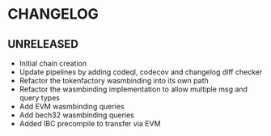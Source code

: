 # CHANGELOG

## UNRELEASED

- Initial chain creation
- Update pipelines by adding codeql, codecov and changelog diff checker
- Refactor the tokenfactory wasmbinding into its own path
- Refactor the wasmbinding implementation to allow multiple msg and query types
- Add EVM wasmbinding queries
- Add bech32 wasmbinding queries
- Added IBC precompile to transfer via EVM